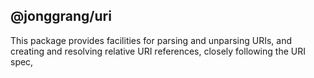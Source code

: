 ## @jonggrang/uri

This package provides facilities for parsing and unparsing URIs, and creating and resolving relative URI references, closely following the URI spec,
